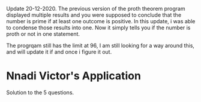 Update 20-12-2020. The previous version of the proth theorem program displayed multiple results and you were supposed to conclude that the number is prime 
if at least one outcome is positive. In this update, i was able to condense those results into one. Now it simply tells you if
the number is proth or not in one statement.

The progrqam still has the limit at 96, I am still looking for a way around this, and will update it if and once i figure it out.

# Nnadi Victor's Application
Solution to the 5 questions.

